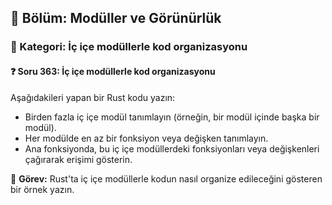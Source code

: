 ## 📘 Bölüm: Modüller ve Görünürlük  
### 🔹 Kategori: İç içe modüllerle kod organizasyonu  
#### ❓ Soru 363: İç içe modüllerle kod organizasyonu

Aşağıdakileri yapan bir Rust kodu yazın:

- Birden fazla iç içe modül tanımlayın (örneğin, bir modül içinde başka bir modül).
- Her modülde en az bir fonksiyon veya değişken tanımlayın.
- Ana fonksiyonda, bu iç içe modüllerdeki fonksiyonları veya değişkenleri çağırarak erişimi gösterin.

🔧 **Görev:** Rust'ta iç içe modüllerle kodun nasıl organize edileceğini gösteren bir örnek yazın.
